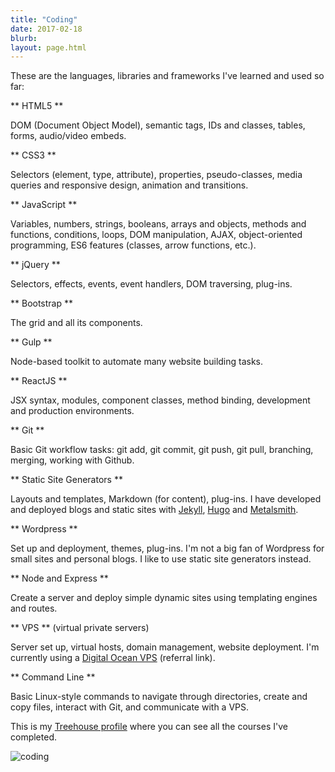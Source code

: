 ```yaml
---
title: "Coding"
date: 2017-02-18
blurb: 
layout: page.html
---
```


These are the languages, libraries and frameworks I've learned and used so far:

<i class="icon-html5-alt"></i> ** HTML5 **

DOM (Document Object Model), semantic tags, IDs and classes, tables, forms, audio/video embeds.

<i class="icon-css3-alt"></i> ** CSS3 **

Selectors (element, type, attribute), properties, pseudo-classes, media queries and responsive design, animation and transitions.

<i class="icon-javascript-alt"></i> ** JavaScript **

Variables, numbers, strings, booleans, arrays and objects, methods and functions, conditions, loops, DOM manipulation, AJAX, object-oriented programming, ES6 features (classes, arrow functions, etc.).

<i class="icon-jquery"></i> ** jQuery **

Selectors, effects, events, event handlers, DOM traversing, plug-ins.

<i class="icon-bootstrap"></i> ** Bootstrap **

The grid and all its components.

<i class="icon-gulp"></i> ** Gulp **

Node-based toolkit to automate many website building tasks.

<i class="icon-reactjs"></i> ** ReactJS **

JSX syntax, modules, component classes, method binding, development and production environments.

<i class="icon-git"></i> ** Git **

Basic Git workflow tasks: git add, git commit, git push, git pull, branching, merging, working with Github.

<i class="icon-html"></i> ** Static Site Generators **

Layouts and templates, Markdown (for content), plug-ins. I have developed and deployed blogs and static sites with [Jekyll](http://jekyllrb.com/), [Hugo](http://gohugo.io) and [Metalsmith](http://metalsmith.io).

<i class="icon-wordpress"></i> ** Wordpress **

Set up and deployment, themes, plug-ins. I'm not a big fan of Wordpress for small sites and personal blogs. I like to use static site generators instead.

<i class="icon-nodejs"></i> ** Node and Express **

Create a server and deploy simple dynamic sites using templating engines and routes.

<i class="icon-azure"></i> ** VPS ** (virtual private servers)

Server set up, virtual hosts, domain management, website deployment. I'm currently using a [Digital Ocean VPS](https://m.do.co/c/b96aa4f9fdfd) (referral link).

<i class="icon-shell"></i> ** Command Line **

Basic Linux-style commands to navigate through directories, create and copy files, interact with Git, and communicate with a VPS.

This is my [Treehouse profile](https://teamtreehouse.com/mariosanchezcarrion) where you can see all the courses I've completed.

<img src="../img/coding.jpg" class="profile" alt="coding">
